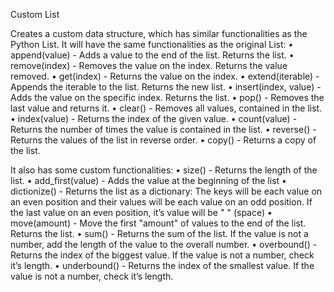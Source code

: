 Custom List

Creates a custom data structure, which has similar functionalities as the Python List.
It will have the same functionalities as the original List: 
    • append(value) - Adds a value to the end of the list. Returns the list.
    • remove(index) - Removes the value on the index. Returns the value removed.
    • get(index) - Returns the value on the index.
    • extend(iterable) - Appends the iterable to the list. Returns the new list.
    • insert(index, value) - Adds the value on the specific index. Returns the list.
    • pop() - Removes the last value and returns it.
    • clear() - Removes all values, contained in the list.
    • index(value) - Returns the index of the given value.
    • count(value) - Returns the number of times the value is contained in the list.
    • reverse() - Returns the values of the list in reverse order.
    • copy() - Returns a copy of the list.

It also has some custom functionalities:
    • size() - Returns the length of the list.
    • add_first(value) - Adds the value at the beginning of the list
    • dictionize() - Returns the list as a dictionary: The keys will be each value on an even position and their values 	will be each value on an odd position. If the last value on an even position, it’s value will be " " (space)
    • move(amount) - Move the first "amount" of values to the end of the list. Returns the list.
    • sum() - Returns the sum of the list. If the value is not a number, add the length of the value to the overall number.
    • overbound() - Returns the index of the biggest value. If the value is not a number, check it’s length.
    • underbound() - Returns the index of the smallest value. If the value is not a number, check it’s length.

